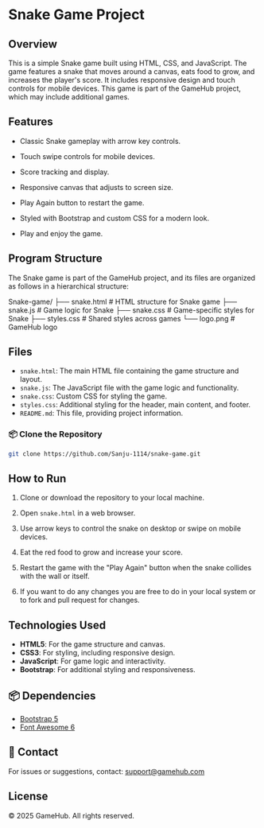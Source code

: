 # Snake Game Project

## Overview
This is a simple Snake game built using HTML, CSS, and JavaScript. The game features a snake that moves around a canvas, eats food to grow, and increases the player's score. It includes responsive design and touch controls for mobile devices. This game is part of the GameHub project, which may include additional games.

## Features
- Classic Snake gameplay with arrow key controls.
- Touch swipe controls for mobile devices.
- Score tracking and display.
- Responsive canvas that adjusts to screen size.
- Play Again button to restart the game.
- Styled with Bootstrap and custom CSS for a modern look.

- Play and enjoy the game.

## Program Structure
The Snake game is part of the GameHub project, and its files are organized as follows in a hierarchical structure:

Snake-game/
├── snake.html             # HTML structure for Snake game
├── snake.js               # Game logic for Snake
├── snake.css              # Game-specific styles for Snake
├── styles.css             # Shared styles across games
└── logo.png               # GameHub logo

## Files
- `snake.html`: The main HTML file containing the game structure and layout.
- `snake.js`: The JavaScript file with the game logic and functionality.
- `snake.css`: Custom CSS for styling the game.
- `styles.css`: Additional styling for the header, main content, and footer.
- `README.md`: This file, providing project information.


### 📦 Clone the Repository

```bash
git clone https://github.com/Sanju-1114/snake-game.git

```

## How to Run
1. Clone or download the repository to your local machine.
2. Open `snake.html` in a web browser.
3. Use arrow keys to control the snake on desktop or swipe on mobile devices.
4. Eat the red food to grow and increase your score.
5. Restart the game with the "Play Again" button when the snake collides with the wall or itself.

6. If you want to do any changes you are free to do in your local system or to fork and pull request for changes.

## Technologies Used
- **HTML5**: For the game structure and canvas.
- **CSS3**: For styling, including responsive design.
- **JavaScript**: For game logic and interactivity.
- **Bootstrap**: For additional styling and responsiveness.

## 📦 Dependencies

- [Bootstrap 5](https://getbootstrap.com/)  
- [Font Awesome 6](https://fontawesome.com/)

## 📧 Contact

For issues or suggestions, contact: [support@gamehub.com](mailto:support@gamehub.com)

## License
© 2025 GameHub. All rights reserved.




